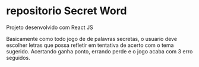 # repositorio Secret Word
Projeto desenvolvido com React JS 

Basicamente como todo jogo de de palavras secretas, o usuario deve escolher letras que possa refletir em tentativa de acerto com o tema sugerido. Acertando ganha ponto, errando perde e  o jogo acaba com 3 erro seguidos.

